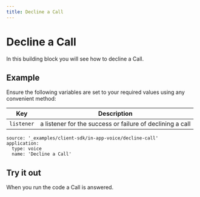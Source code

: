 ```yaml
---
title: Decline a Call
---
```


# Decline a Call

In this building block you will see how to decline a Call.

## Example

Ensure the following variables are set to your required values using any convenient method:

Key | Description
-- | --
`listener` | a listener for the success or failure of declining a call

```building_blocks
source: '_examples/client-sdk/in-app-voice/decline-call'
application:
  type: voice
  name: 'Decline a Call'
```

## Try it out

When you run the code a Call is answered.